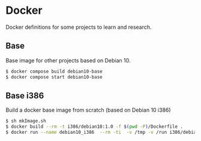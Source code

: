 # Docker
Docker definitions for some projects to learn and research.

## Base

Base image for other projects based on Debian 10.
```bash
$ docker compose build debian10-base
$ docker compose start debian10-base
```

## Base i386

Build a docker base image from scratch (based on Debian 10 i386)
```bash
$ sh mkImage.sh
$ docker build --rm -t i386/debian10:1.0 -f $(pwd -P)/Dockerfile .
$ docker run --name debian10_i386  --rm -ti  -v /tmp -v /run i386/debian10:1.0
```
